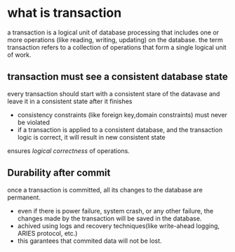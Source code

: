 # what is transaction
a transaction is a logical unit of database processing that includes one or more operations (like reading, writing, updating) on the database. the term transaction refers to a collection of operations that form a single logical unit of work.

## transaction must see a consistent database state
every transaction should start with a consistent stare of the datavase and leave it in a consistent state after it finishes

- consistency constraints (like foreign key,domain constraints) must never be violated
- if a transaction is applied to a consistent database, and the transaction logic is correct, it will result in new consistent state

ensures *logical correctness* of operations.

## Durability after commit

once a transaction is committed, all its changes to the database are permanent.
- even if there is power failure, system crash, or any other failure, the changes made by the transaction will be saved in the database.
- achived using logs and recovery techniques(like write-ahead logging, ARIES protocol, etc.)
- this garantees that commited data will not be lost.


    